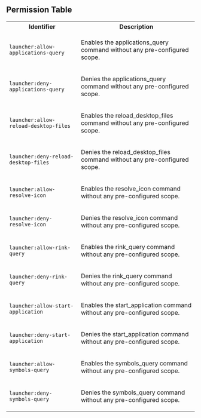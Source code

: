 
## Permission Table

<table>
<tr>
<th>Identifier</th>
<th>Description</th>
</tr>


<tr>
<td>

`launcher:allow-applications-query`

</td>
<td>

Enables the applications_query command without any pre-configured scope.

</td>
</tr>

<tr>
<td>

`launcher:deny-applications-query`

</td>
<td>

Denies the applications_query command without any pre-configured scope.

</td>
</tr>

<tr>
<td>

`launcher:allow-reload-desktop-files`

</td>
<td>

Enables the reload_desktop_files command without any pre-configured scope.

</td>
</tr>

<tr>
<td>

`launcher:deny-reload-desktop-files`

</td>
<td>

Denies the reload_desktop_files command without any pre-configured scope.

</td>
</tr>

<tr>
<td>

`launcher:allow-resolve-icon`

</td>
<td>

Enables the resolve_icon command without any pre-configured scope.

</td>
</tr>

<tr>
<td>

`launcher:deny-resolve-icon`

</td>
<td>

Denies the resolve_icon command without any pre-configured scope.

</td>
</tr>

<tr>
<td>

`launcher:allow-rink-query`

</td>
<td>

Enables the rink_query command without any pre-configured scope.

</td>
</tr>

<tr>
<td>

`launcher:deny-rink-query`

</td>
<td>

Denies the rink_query command without any pre-configured scope.

</td>
</tr>

<tr>
<td>

`launcher:allow-start-application`

</td>
<td>

Enables the start_application command without any pre-configured scope.

</td>
</tr>

<tr>
<td>

`launcher:deny-start-application`

</td>
<td>

Denies the start_application command without any pre-configured scope.

</td>
</tr>

<tr>
<td>

`launcher:allow-symbols-query`

</td>
<td>

Enables the symbols_query command without any pre-configured scope.

</td>
</tr>

<tr>
<td>

`launcher:deny-symbols-query`

</td>
<td>

Denies the symbols_query command without any pre-configured scope.

</td>
</tr>
</table>
